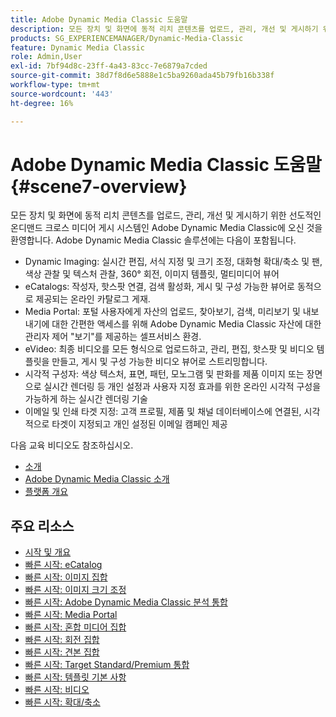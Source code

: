 ```yaml
---
title: Adobe Dynamic Media Classic 도움말
description: 모든 장치 및 화면에 동적 리치 콘텐츠를 업로드, 관리, 개선 및 게시하기 위한 선도적인 온디맨드 크로스 미디어 게시 시스템인 Adobe Dynamic Media Classic에 오신 것을 환영합니다.
products: SG_EXPERIENCEMANAGER/Dynamic-Media-Classic
feature: Dynamic Media Classic
role: Admin,User
exl-id: 7bf94d8c-23ff-4a43-83cc-7e6879a7cded
source-git-commit: 38d7f8d6e5888e1c5ba9260ada45b79fb16b338f
workflow-type: tm+mt
source-wordcount: '443'
ht-degree: 16%

---
```


# Adobe Dynamic Media Classic 도움말 {#scene7-overview}

모든 장치 및 화면에 동적 리치 콘텐츠를 업로드, 관리, 개선 및 게시하기 위한 선도적인 온디맨드 크로스 미디어 게시 시스템인 Adobe Dynamic Media Classic에 오신 것을 환영합니다. Adobe Dynamic Media Classic 솔루션에는 다음이 포함됩니다.

* Dynamic Imaging: 실시간 편집, 서식 지정 및 크기 조정, 대화형 확대/축소 및 팬, 색상 관찰 및 텍스처 관찰, 360° 회전, 이미지 템플릿, 멀티미디어 뷰어
* eCatalogs: 작성자, 핫스팟 연결, 검색 활성화, 게시 및 구성 가능한 뷰어로 동적으로 제공되는 온라인 카탈로그 게재.
* Media Portal: 포털 사용자에게 자산의 업로드, 찾아보기, 검색, 미리보기 및 내보내기에 대한 간편한 액세스를 위해 Adobe Dynamic Media Classic 자산에 대한 관리자 제어 &quot;보기&quot;를 제공하는 셀프서비스 환경.
* eVideo: 최종 비디오를 모든 형식으로 업로드하고, 관리, 편집, 핫스팟 및 비디오 템플릿을 만들고, 게시 및 구성 가능한 비디오 뷰어로 스트리밍합니다.
* 시각적 구성자: 색상 텍스처, 표면, 패턴, 모노그램 및 판화를 제품 이미지 또는 장면으로 실시간 렌더링 등 개인 설정과 사용자 지정 효과를 위한 온라인 시각적 구성을 가능하게 하는 실시간 렌더링 기술
* 이메일 및 인쇄 타겟 지정: 고객 프로필, 제품 및 채널 데이터베이스에 연결된, 시각적으로 타겟이 지정되고 개인 설정된 이메일 캠페인 제공

다음 교육 비디오도 참조하십시오.

* [소개](https://s7d5.scene7.com/s7viewers/html5/VideoViewer.html?videoserverurl=https://s7d5.scene7.com/is/content/&amp;emailurl=https://s7d5.scene7.com/s7/emailFriend&amp;serverUrl=https://s7d5.scene7.com/is/image/&amp;config=Scene7SharedAssets/Universal_HTML5_Video&amp;contenturl=https://s7d5.scene7.com/skins/&amp;asset=S7tutorials/570_Introduction_converted%20renamed_Getting%20Started-AVS)
* [Adobe Dynamic Media Classic 소개](https://s7d5.scene7.com/s7viewers/html5/VideoViewer.html?videoserverurl=https://s7d5.scene7.com/is/content/&amp;emailurl=https://s7d5.scene7.com/s7/emailFriend&amp;serverUrl=https://s7d5.scene7.com/is/image/&amp;config=Scene7SharedAssets/Universal_HTML5_Video&amp;contenturl=https://s7d5.scene7.com/skins/&amp;asset=S7tutorials/577_What%20is%20Scene7_converted%20renamed_Getting%20Started-AVS)
* [플랫폼 개요](https://s7d5.scene7.com/s7viewers/html5/VideoViewer.html?videoserverurl=https://s7d5.scene7.com/is/content/&amp;emailurl=https://s7d5.scene7.com/s7/emailFriend&amp;serverUrl=https://s7d5.scene7.com/is/image/&amp;config=Scene7SharedAssets/Universal_HTML5_Video&amp;contenturl=https://s7d5.scene7.com/skins/&amp;asset=S7tutorials/572_Platform%20Overview_converted%20renamed_Getting%20Started-AVS)

## 주요 리소스

* [시작 및 개요](/help/using/dmc-platform-overview.md)
* [빠른 시작: eCatalog](/help/using/quick-start-ecatalog.md)
* [빠른 시작: 이미지 집합](/help/using/quick-start-image-sets.md)
* [빠른 시작: 이미지 크기 조정](/help/using/quick-start-image-sizing.md)
* [빠른 시작: Adobe Dynamic Media Classic 분석 통합](/help/using/quick-start-integrating-dmc-analytics.md)
* [빠른 시작: Media Portal](/help/using/quick-start-media-portal-administration.md)
* [빠른 시작: 혼합 미디어 집합](/help/using/quick-start-mixed-media-sets.md)
* [빠른 시작: 회전 집합](/help/using/quick-start-spin-sets.md)
* [빠른 시작: 견본 집합](/help/using/quick-start-swatch-sets.md)
* [빠른 시작: Target Standard/Premium 통합](/help/using/quick-start-target-integration.md)
* [빠른 시작: 템플릿 기본 사항](/help/using/quick-start-template-basics.md)
* [빠른 시작: 비디오](/help/using/quick-start-video.md)
* [빠른 시작: 확대/축소](/help/using/quick-start-zoom.md)
